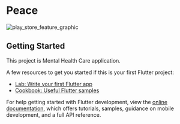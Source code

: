 # Peace


![play_store_feature_graphic](https://user-images.githubusercontent.com/87913082/173669679-f6200252-0372-4293-a0f3-6bc40b11a3ba.png)



## Getting Started

This project is Mental Health Care application.

A few resources to get you started if this is your first Flutter project:

- [Lab: Write your first Flutter app](https://docs.flutter.dev/get-started/codelab)
- [Cookbook: Useful Flutter samples](https://docs.flutter.dev/cookbook)

For help getting started with Flutter development, view the
[online documentation](https://docs.flutter.dev/), which offers tutorials,
samples, guidance on mobile development, and a full API reference.
